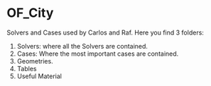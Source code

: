 # OF_City
Solvers and Cases used by Carlos and Raf.
Here you find 3 folders:
1. Solvers: where all the Solvers are contained.
2. Cases: Where the most important cases are contained.
3. Geometries.
4. Tables
5. Useful Material
